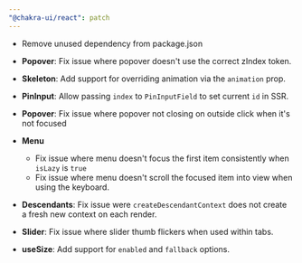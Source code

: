 ```yaml
---
"@chakra-ui/react": patch
---
```


- Remove unused dependency from package.json

- **Popover**: Fix issue where popover doesn't use the correct zIndex token.

- **Skeleton**: Add support for overriding animation via the `animation` prop.

- **PinInput**: Allow passing `index` to `PinInputField` to set current `id` in
  SSR.

- **Popover**: Fix issue where popover not closing on outside click when it's
  not focused

- **Menu**

  - Fix issue where menu doesn't focus the first item consistently when `isLazy`
    is `true`
  - Fix issue where menu doesn't scroll the focused item into view when using
    the keyboard.

- **Descendants**: Fix issue were `createDescendantContext` does not create a
  fresh new context on each render.

- **Slider**: Fix issue where slider thumb flickers when used within tabs.

- **useSize**: Add support for `enabled` and `fallback` options.
